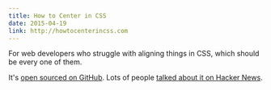```yaml
---
title: How to Center in CSS
date: 2015-04-19
link: http://howtocenterincss.com
---
```


For web developers who struggle with aligning things in CSS, which should be
every one of them.

It's [open sourced on GitHub][github]. Lots of people [talked about it on Hacker
News][hn].

  [github]: https://github.com/oliverzheng/howtocenterincss
  [hn]: https://news.ycombinator.com/item?id=9405284
